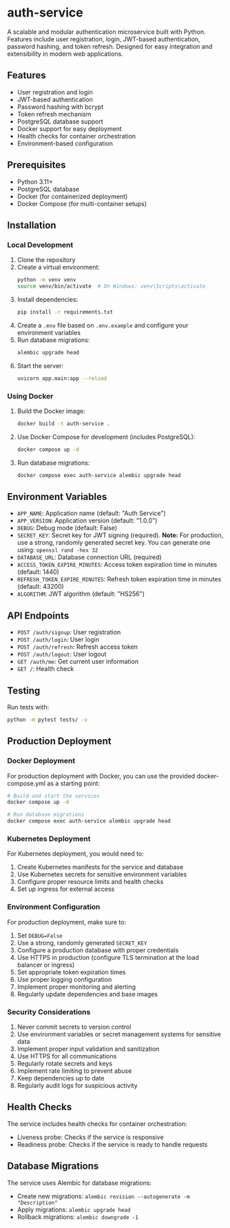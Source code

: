 # auth-service
A scalable and modular authentication microservice built with Python. Features include user registration, login, JWT-based authentication, password hashing, and token refresh. Designed for easy integration and extensibility in modern web applications.

## Features
- User registration and login
- JWT-based authentication
- Password hashing with bcrypt
- Token refresh mechanism
- PostgreSQL database support
- Docker support for easy deployment
- Health checks for container orchestration
- Environment-based configuration

## Prerequisites
- Python 3.11+
- PostgreSQL database
- Docker (for containerized deployment)
- Docker Compose (for multi-container setups)

## Installation

### Local Development
1. Clone the repository
2. Create a virtual environment:
   ```bash
   python -m venv venv
   source venv/bin/activate  # On Windows: venv\Scripts\activate
   ```
3. Install dependencies:
   ```bash
   pip install -r requirements.txt
   ```
4. Create a `.env` file based on `.env.example` and configure your environment variables
5. Run database migrations:
   ```bash
   alembic upgrade head
   ```
6. Start the server:
   ```bash
   uvicorn app.main:app --reload
   ```

### Using Docker
1. Build the Docker image:
   ```bash
   docker build -t auth-service .
   ```

2. Use Docker Compose for development (includes PostgreSQL):
   ```bash
   docker compose up -d
   ```

3. Run database migrations:
   ```bash
   docker compose exec auth-service alembic upgrade head
   ```

## Environment Variables
- `APP_NAME`: Application name (default: "Auth Service")
- `APP_VERSION`: Application version (default: "1.0.0")
- `DEBUG`: Debug mode (default: False)
- `SECRET_KEY`: Secret key for JWT signing (required). **Note:** For production, use a strong, randomly generated secret key. You can generate one using: `openssl rand -hex 32`
- `DATABASE_URL`: Database connection URL (required)
- `ACCESS_TOKEN_EXPIRE_MINUTES`: Access token expiration time in minutes (default: 1440)
- `REFRESH_TOKEN_EXPIRE_MINUTES`: Refresh token expiration time in minutes (default: 43200)
- `ALGORITHM`: JWT algorithm (default: "HS256")

## API Endpoints
- `POST /auth/signup`: User registration
- `POST /auth/login`: User login
- `POST /auth/refresh`: Refresh access token
- `POST /auth/logout`: User logout
- `GET /auth/me`: Get current user information
- `GET /`: Health check

## Testing
Run tests with:
```bash
python -m pytest tests/ -v
```

## Production Deployment

### Docker Deployment
For production deployment with Docker, you can use the provided docker-compose.yml as a starting point:

```bash
# Build and start the services
docker compose up -d

# Run database migrations
docker compose exec auth-service alembic upgrade head
```

### Kubernetes Deployment
For Kubernetes deployment, you would need to:
1. Create Kubernetes manifests for the service and database
2. Use Kubernetes secrets for sensitive environment variables
3. Configure proper resource limits and health checks
4. Set up ingress for external access

### Environment Configuration
For production deployment, make sure to:
1. Set `DEBUG=False`
2. Use a strong, randomly generated `SECRET_KEY`
3. Configure a production database with proper credentials
4. Use HTTPS in production (configure TLS termination at the load balancer or ingress)
5. Set appropriate token expiration times
6. Use proper logging configuration
7. Implement proper monitoring and alerting
8. Regularly update dependencies and base images

### Security Considerations
1. Never commit secrets to version control
2. Use environment variables or secret management systems for sensitive data
3. Implement proper input validation and sanitization
4. Use HTTPS for all communications
5. Regularly rotate secrets and keys
6. Implement rate limiting to prevent abuse
7. Keep dependencies up to date
8. Regularly audit logs for suspicious activity

## Health Checks
The service includes health checks for container orchestration:
- Liveness probe: Checks if the service is responsive
- Readiness probe: Checks if the service is ready to handle requests

## Database Migrations
The service uses Alembic for database migrations:
- Create new migrations: `alembic revision --autogenerate -m "Description"`
- Apply migrations: `alembic upgrade head`
- Rollback migrations: `alembic downgrade -1`